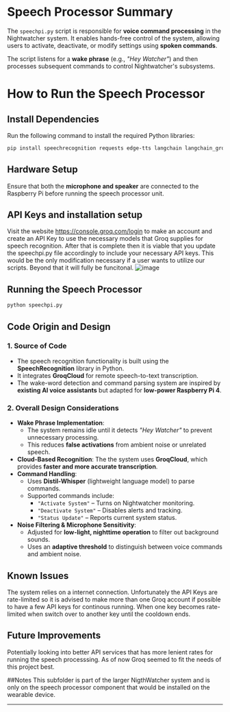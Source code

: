 # Speech Processor Summary
The `speechpi.py` script is responsible for **voice command processing** in the Nightwatcher system. It enables hands-free control of the system, allowing users to activate, deactivate, or modify settings using **spoken commands**.

The script listens for a **wake phrase** (e.g., *"Hey Watcher"*) and then processes subsequent commands to control Nightwatcher's subsystems.


# How to Run the Speech Processor

## Install Dependencies
Run the following command to install the required Python libraries:
```bash
pip install speechrecognition requests edge-tts langchain langchain_groq groq pydantic
```

## Hardware Setup
Ensure that both the **microphone and speaker** are connected to the Raspberry Pi before running the speech processor unit.

## API Keys and installation setup 
Visit the website https://console.groq.com/login to make an account and create an API Key to use the necessary models that Groq supplies for speech recognition.
After that is complete then it is viable that you update the speechpi.py file accordingly to include your necessary API keys. This would be the only modification necessary if a user wants to utilize our scripts. Beyond that it will fully be funcitonal.
![image](https://github.com/user-attachments/assets/920a568f-bf75-4221-bad3-2a225b967b5f)

## Running the Speech Processor
```bash
python speechpi.py
```

## Code Origin and Design 
### **1. Source of Code**
- The speech recognition functionality is built using the **SpeechRecognition** library in Python.
- It integrates **GroqCloud** for remote speech-to-text transcription.
- The wake-word detection and command parsing system are inspired by **existing AI voice assistants** but adapted for **low-power Raspberry Pi 4**.

### **2. Overall Design Considerations**
- **Wake Phrase Implementation**:
  - The system remains idle until it detects *"Hey Watcher"* to prevent unnecessary processing.
  - This reduces **false activations** from ambient noise or unrelated speech.
- **Cloud-Based Recognition**:
  The the system uses **GroqCloud**, which provides **faster and more accurate transcription**.
- **Command Handling**:
  - Uses **Distil-Whisper** (lightweight language model) to parse commands.
  - Supported commands include:
    - `"Activate System"` – Turns on Nightwatcher monitoring.
    - `"Deactivate System"` – Disables alerts and tracking.
    - `"Status Update"` – Reports current system status.
- **Noise Filtering & Microphone Sensitivity**:
  - Adjusted for **low-light, nighttime operation** to filter out background sounds.
  - Uses an **adaptive threshold** to distinguish between voice commands and ambient noise.



## Known Issues 
The system relies on a internet connection. Unfortunately the API Keys are rate-limited so it is advised to make more than one Groq account if possible to have a few API keys for continous running. When one key becomes rate-limited when switch over to another key until the cooldown ends.

## Future Improvements
Potentially looking into better API services that has more lenient rates for running the speech processsing. As of now Groq seemed to fit the needs of this project best.

##Notes 
This subfolder is part of the larger NigthWatcher system and is only on the speech processor component that would be installed on the wearable device.

---
